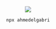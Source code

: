 <div align="center">
	<br>
	<br>
	<br>
	<br>
  <img  src="http://www.nyan.cat/cats/original.gif" />
  <br>
  <pre><code>npx ahmedelgabri</code></pre>
	<br>
	<br>
	<br>
	<br>
</div>
